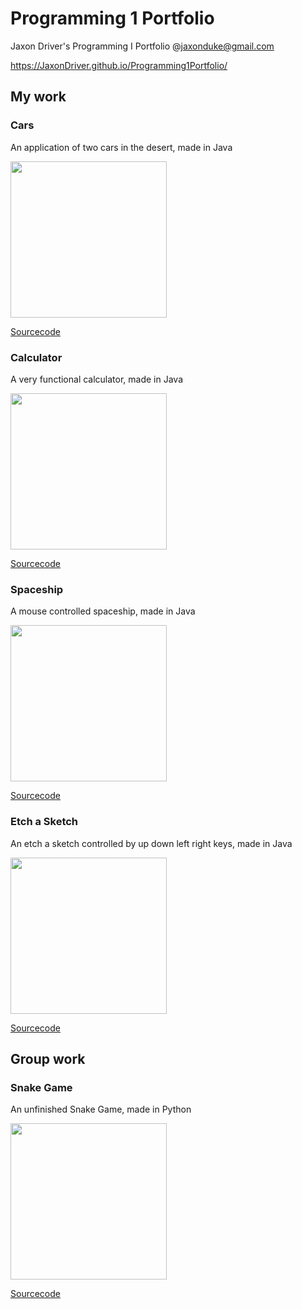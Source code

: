 # Programming 1 Portfolio
Jaxon Driver's Programming I Portfolio @jaxonduke@gmail.com 

https://JaxonDriver.github.io/Programming1Portfolio/

## My work

### Cars
An application of two cars in the desert, made in Java

<img src = "https://JaxonDriver.github.io/Programming1Portfolio/Screen%20Shot%202018-04-10%20at%207.57.44%20AM.png" width = "250"/>

[Sourcecode](https://github.com/JaxonDriver/Programming1Portfolio/blob/master/Car/Markdown)

### Calculator
A very functional calculator, made in Java

<img src = "https://JaxonDriver.github.io/Programming1Portfolio/Screen%20Shot%202018-05-16%20at%207.23.27%20AM.png" width = "250"/>

[Sourcecode](https://github.com/JaxonDriver/Programming1Portfolio/blob/master/Calculators/Markdown)

### Spaceship
A mouse controlled spaceship, made in Java

<img src = "https://JaxonDriver.github.io/Programming1Portfolio/Screen%20Shot%202018-05-16%20at%207.53.51%20AM.png" width = "250"/>

[Sourcecode](https://github.com/JaxonDriver/Programming1Portfolio/blob/master/Spaceship)

### Etch a Sketch
An etch a sketch controlled by up down left right keys, made in Java

<img src = "https://JaxonDriver.github.io/Programming1Portfolio/Screen%20Shot%202018-05-16%20at%207.28.54%20AM.png" width = "250"/>

[Sourcecode](https://github.com/JaxonDriver/Programming1Portfolio/blob/master/Etch%20a%20sketch)

## Group work

### Snake Game
An unfinished Snake Game, made in Python

<img src = "https://JaxonDriver.github.io/Programming1Portfolio/Screen%20Shot%202018-05-16%20at%208.01.26%20AM.png" width = "250"/>

[Sourcecode](https://github.com/JaxonDriver/Programming1Portfolio/blob/master/group%20game%20syntax)

